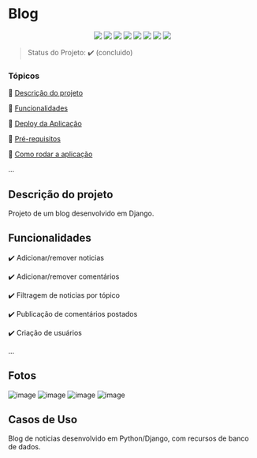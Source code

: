 <h1>Blog</h1> 

<p align="center">
  <img src="https://img.shields.io/static/v1?label=react&message=framework&color=blue&style=for-the-badge&logo=REACT"/>
  <img src="https://img.shields.io/static/v1?label=Netlify&message=deploy&color=blue&style=for-the-badge&logo=netlify"/>
  <img src="http://img.shields.io/static/v1?label=License&message=MIT&color=green&style=for-the-badge"/>
  <img src="http://img.shields.io/static/v1?label=Ruby&message=2.6.3&color=red&style=for-the-badge&logo=ruby"/>
  <img src="http://img.shields.io/static/v1?label=Ruby%20On%20Rails%20&message=6.0.2.2&color=red&style=for-the-badge&logo=ruby"/>
  <img src="http://img.shields.io/static/v1?label=TESTES&message=%3E100&color=GREEN&style=for-the-badge"/>
   <img src="http://img.shields.io/static/v1?label=STATUS&message=EM%20DESENVOLVIMENTO&color=RED&style=for-the-badge"/>
   <img src="http://img.shields.io/static/v1?label=STATUS&message=CONCLUIDO&color=GREEN&style=for-the-badge"/>
</p>

> Status do Projeto: :heavy_check_mark: (concluido)

### Tópicos 

:small_blue_diamond: [Descrição do projeto](#descrição-do-projeto)

:small_blue_diamond: [Funcionalidades](#funcionalidades)

:small_blue_diamond: [Deploy da Aplicação](#deploy-da-aplicação-dash)

:small_blue_diamond: [Pré-requisitos](#pré-requisitos)

:small_blue_diamond: [Como rodar a aplicação](#como-rodar-a-aplicação-arrow_forward)

... 

## Descrição do projeto 

<p align="justify">
  Projeto de um blog desenvolvido em Django.
</p>

## Funcionalidades

:heavy_check_mark: Adicionar/remover noticias  

:heavy_check_mark: Adicionar/remover comentários 

:heavy_check_mark: Filtragem de noticias por tópico  

:heavy_check_mark: Publicação de comentários postados 

:heavy_check_mark: Criação de usuários

...

## Fotos

![image](https://user-images.githubusercontent.com/81266049/148265393-629c308b-9edd-47c4-9028-04069f93e465.png)
![image](https://user-images.githubusercontent.com/81266049/148265435-2a048fb0-71d3-446d-8cf9-0b1a05a32be2.png)
![image](https://user-images.githubusercontent.com/81266049/148265461-7481b206-4cc5-4cfe-af8c-52d59d97a37a.png)
![image](https://user-images.githubusercontent.com/81266049/148265566-8e06b6c4-4a47-4677-a3ca-7c3345a1114e.png)



## Casos de Uso

Blog de noticias desenvolvido em Python/Django, com recursos de banco de dados.


